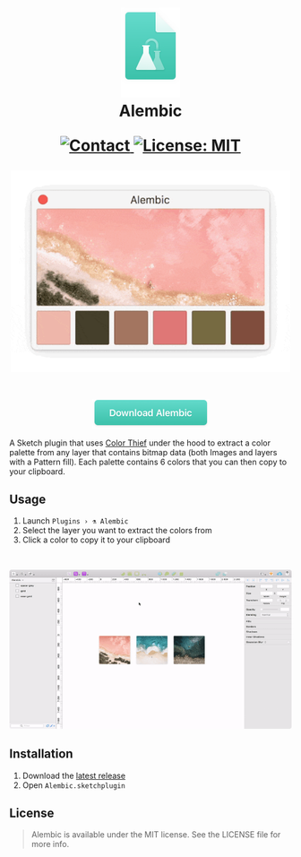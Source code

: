 <h1 align="center">
  <img src="Docs/icon.png" width="106" alt="icon"><br>
  Alembic<br>
  <p align="center">
    <a href="https://twitter.com/madeawkward">
      <img src="https://img.shields.io/badge/contact-madeawkward-blue.svg?style=flat" alt="Contact">
    </a>
    <a href="https://opensource.org/licenses/MIT">
      <img src="https://img.shields.io/badge/License-MIT-yellow.svg" alt="License: MIT">
    </a>
  </p>
</h1>

<p align="center">
  <img src="Docs/alembic.gif" width="500" alt="Alembic">
</p>

<br>

<p align='center'>
    <a href="https://github.com/awkward/Alembic/releases/download/v1.0/alembic.sketchplugin.zip">
        <img src="Docs/download.png" width="209" alt="Download Alembic">
    </a>
</p>

A Sketch plugin that uses [Color Thief](https://github.com/lokesh/color-thief/) under the hood to extract a color palette from any layer that contains bitmap data (both Images and layers with a Pattern fill). Each palette contains 6 colors that you can then copy to your clipboard.

## Usage

1. Launch `Plugins › ⚗️ Alembic`
2. Select the layer you want to extract the colors from
2. Click a color to copy it to your clipboard

<br>

<p align="center">
  <img src="Docs/usage.gif" width="1000" alt="Usage">
</p>

## Installation

1. Download the [latest release](https://github.com/awkward/Alembic/releases/download/v1.0/alembic.sketchplugin.zip)
2. Open `Alembic.sketchplugin`

## License

> Alembic is available under the MIT license. See the LICENSE file for more info.

